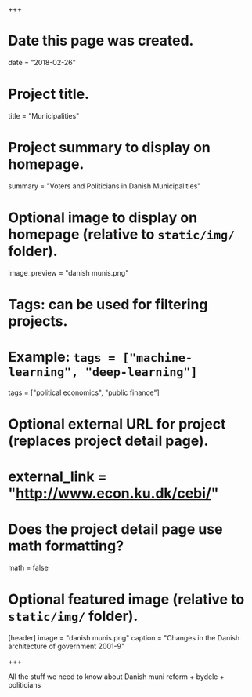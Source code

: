 +++
# Date this page was created.
date = "2018-02-26"

# Project title.
title = "Municipalities"

# Project summary to display on homepage.
summary = "Voters and Politicians in Danish Municipalities"

# Optional image to display on homepage (relative to `static/img/` folder).
image_preview = "danish munis.png"

# Tags: can be used for filtering projects.
# Example: `tags = ["machine-learning", "deep-learning"]`
tags = ["political economics", "public finance"]

# Optional external URL for project (replaces project detail page).
# external_link = "http://www.econ.ku.dk/cebi/"

# Does the project detail page use math formatting?
math = false

# Optional featured image (relative to `static/img/` folder).
[header]
image = "danish munis.png"
caption = "Changes in the Danish architecture of government 2001-9"

+++

All the stuff we need to know about Danish muni reform + bydele + politicians
